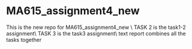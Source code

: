 # MA615_assignment4_new
This is the new repo for MA615_assignment4_new \\
TASK 2 is the task1-2 assignment\\
TASK 3 is the task3 assignment\\
text report combines all the tasks together
